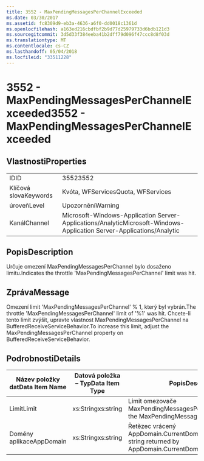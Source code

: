 ```yaml
---
title: 3552 - MaxPendingMessagesPerChannelExceeded
ms.date: 03/30/2017
ms.assetid: fc8309d9-eb3a-4636-a6f0-dd0018c1361d
ms.openlocfilehash: a163ed216cbdfbf2b9d77d25979733d6bdb121d3
ms.sourcegitcommit: 3d5d33f384eeba41b2dff79d096f47ccc8d8f03d
ms.translationtype: MT
ms.contentlocale: cs-CZ
ms.lasthandoff: 05/04/2018
ms.locfileid: "33511228"
---
```

# <a name="3552---maxpendingmessagesperchannelexceeded"></a><span data-ttu-id="e4898-102">3552 - MaxPendingMessagesPerChannelExceeded</span><span class="sxs-lookup"><span data-stu-id="e4898-102">3552 - MaxPendingMessagesPerChannelExceeded</span></span>
## <a name="properties"></a><span data-ttu-id="e4898-103">Vlastnosti</span><span class="sxs-lookup"><span data-stu-id="e4898-103">Properties</span></span>  
  
|||  
|-|-|  
|<span data-ttu-id="e4898-104">ID</span><span class="sxs-lookup"><span data-stu-id="e4898-104">ID</span></span>|<span data-ttu-id="e4898-105">3552</span><span class="sxs-lookup"><span data-stu-id="e4898-105">3552</span></span>|  
|<span data-ttu-id="e4898-106">Klíčová slova</span><span class="sxs-lookup"><span data-stu-id="e4898-106">Keywords</span></span>|<span data-ttu-id="e4898-107">Kvóta, WFServices</span><span class="sxs-lookup"><span data-stu-id="e4898-107">Quota, WFServices</span></span>|  
|<span data-ttu-id="e4898-108">úroveň</span><span class="sxs-lookup"><span data-stu-id="e4898-108">Level</span></span>|<span data-ttu-id="e4898-109">Upozornění</span><span class="sxs-lookup"><span data-stu-id="e4898-109">Warning</span></span>|  
|<span data-ttu-id="e4898-110">Kanál</span><span class="sxs-lookup"><span data-stu-id="e4898-110">Channel</span></span>|<span data-ttu-id="e4898-111">Microsoft-Windows-Application Server-Applications/Analytic</span><span class="sxs-lookup"><span data-stu-id="e4898-111">Microsoft-Windows-Application Server-Applications/Analytic</span></span>|  
  
## <a name="description"></a><span data-ttu-id="e4898-112">Popis</span><span class="sxs-lookup"><span data-stu-id="e4898-112">Description</span></span>  
 <span data-ttu-id="e4898-113">Určuje omezení MaxPendingMessagesPerChannel bylo dosaženo limitu.</span><span class="sxs-lookup"><span data-stu-id="e4898-113">Indicates the throttle 'MaxPendingMessagesPerChannel' limit was hit.</span></span>  
  
## <a name="message"></a><span data-ttu-id="e4898-114">Zpráva</span><span class="sxs-lookup"><span data-stu-id="e4898-114">Message</span></span>  
 <span data-ttu-id="e4898-115">Omezení limit 'MaxPendingMessagesPerChannel' % 1, který byl vybrán.</span><span class="sxs-lookup"><span data-stu-id="e4898-115">The throttle 'MaxPendingMessagesPerChannel' limit of  '%1' was hit.</span></span> <span data-ttu-id="e4898-116">Chcete-li tento limit zvýšit, upravte vlastnost MaxPendingMessagesPerChannel na BufferedReceiveServiceBehavior.</span><span class="sxs-lookup"><span data-stu-id="e4898-116">To increase this limit, adjust the MaxPendingMessagesPerChannel property on BufferedReceiveServiceBehavior.</span></span>  
  
## <a name="details"></a><span data-ttu-id="e4898-117">Podrobnosti</span><span class="sxs-lookup"><span data-stu-id="e4898-117">Details</span></span>  
  
|<span data-ttu-id="e4898-118">Název položky dat</span><span class="sxs-lookup"><span data-stu-id="e4898-118">Data Item Name</span></span>|<span data-ttu-id="e4898-119">Datová položka – Typ</span><span class="sxs-lookup"><span data-stu-id="e4898-119">Data Item Type</span></span>|<span data-ttu-id="e4898-120">Popis</span><span class="sxs-lookup"><span data-stu-id="e4898-120">Description</span></span>|  
|--------------------|--------------------|-----------------|  
|<span data-ttu-id="e4898-121">Limit</span><span class="sxs-lookup"><span data-stu-id="e4898-121">Limit</span></span>|<span data-ttu-id="e4898-122">xs:String</span><span class="sxs-lookup"><span data-stu-id="e4898-122">xs:string</span></span>|<span data-ttu-id="e4898-123">Limit omezovače MaxPendingMessagesPerChannel.</span><span class="sxs-lookup"><span data-stu-id="e4898-123">The limit of the MaxPendingMessagesPerChannel throttle.</span></span>|  
|<span data-ttu-id="e4898-124">Domény aplikace</span><span class="sxs-lookup"><span data-stu-id="e4898-124">AppDomain</span></span>|<span data-ttu-id="e4898-125">xs:String</span><span class="sxs-lookup"><span data-stu-id="e4898-125">xs:string</span></span>|<span data-ttu-id="e4898-126">Řetězec vrácený AppDomain.CurrentDomain.FriendlyName.</span><span class="sxs-lookup"><span data-stu-id="e4898-126">The string returned by AppDomain.CurrentDomain.FriendlyName.</span></span>|
